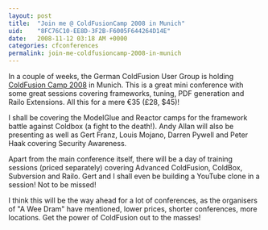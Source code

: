```yaml
---
layout: post
title:  "Join me @ ColdFusionCamp 2008 in Munich"
uid:	"8FC76C10-EE8D-3F2B-F6005F644264D14E"
date:   2008-11-12 03:18 AM +0000
categories: cfconferences
permalink: join-me-coldfusioncamp-2008-in-munich
---
```

<p>In a couple of weeks, the German ColdFusion User Group is holding <a href="http://www.coldfusioncamp.com/en/index.cfm">ColdFusion Camp 2008</a> in Munich. This is a great mini conference with some great sessions covering frameworks, tuning, PDF generation and Railo Extensions. All this for a mere €35 (£28, $45)! </p>
<p>I shall be covering the ModelGlue and Reactor camps for the framework battle against Coldbox (a fight to the death!). Andy Allan will also be presenting as well as Gert Franz, Louis Mojano, Darren Pywell and Peter Haak covering Security Awareness.</p>
<p>Apart from the main conference itself, there will be a day of training sessions (priced separately) covering Advanced ColdFusion, ColdBox, Subversion and Railo. Gert and I shall even be building a YouTube clone in a session! Not to be missed! </p>
<p>I think this will be the way ahead for a lot of conferences, as the organisers of "A Wee Dram" have mentioned, lower prices, shorter conferences, more locations. Get the power of ColdFusion out to the masses!</p>
